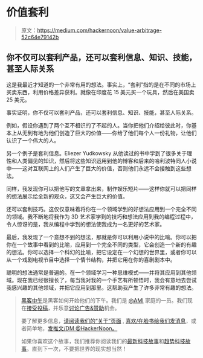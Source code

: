 # 价值套利

> 原文：<https://medium.com/hackernoon/value-arbitrage-52c64e79142b>

## 你不仅可以套利产品，还可以套利信息、知识、技能，甚至人际关系

这是我最近才知道的一个非常有用的想法。事实上，“套利”指的是在不同的市场上买卖东西，利用价格差异获利。就像在印度花 15 美元买一个玩具，然后在美国卖 25 美元。

事实证明，你不仅可以套利产品，还可以套利信息、知识、技能，甚至人际关系。

例如，假设你遇到了两个互不相识的了不起的人。当你把他们介绍给彼此时，你基本上从无到有地为他们创造了巨大的价值——你给了他们每个人一份礼物，让他们认识了一个伟大的人。

另一个例子是套利信息。Eliezer Yudkowsky 从他读过的书中学到了很多关于理性和人类偏见的知识，然后将这些知识运用到他的博客和后来的哈利波特同人小说中——这对互联网上的人们产生了巨大的价值，否则他们永远不会接触到这些想法。

同样，我发现你可以把他写的文章拿出来，制作娱乐短片——这样你就可以把同样的想法展示给全新的观众，这又会产生巨大的价值。

还可以套利技巧。这仅仅意味着将你在一个领域学到的好想法应用到一个完全不同的领域。我不断地将我作为 3D 艺术家学到的技巧和想法应用到我的编程过程中，令人惊讶的是，我从编程中学到的想法使我成为一名更好的艺术家。

最后，我发现了一个意想不到的想法，那就是你可以利用小说中的比喻。你可以把你在一个故事中看到的比喻，应用到一个完全不同的类型，它会创造一个新的有趣的想法。你可以选择一个科幻的比喻，把它设定在一个幻想的世界里，或者你可以从一个戏剧电视节目中选择一个情节结构，并把它用在你的喜剧剧本中。

聪明的想法通常是普遍的。在一个领域学习一种思维模式——并将其应用到其他领域。现在我已经很擅长了，每当我对我的一个手艺有所顿悟时，我会有意地去尝试我感兴趣的其他领域，并把它应用到那里。这帮助我产生了许多非常有趣的想法。

> [黑客中午](http://bit.ly/Hackernoon)是黑客如何开始他们的下午。我们是 [@AMI](http://bit.ly/atAMIatAMI) 家庭的一员。我们现在[接受投稿](http://bit.ly/hackernoonsubmission)，并乐意[讨论广告&赞助](mailto:partners@amipublications.com)机会。
> 
> 要了解更多信息，[请阅读我们的“关于”页面](https://goo.gl/4ofytp) , [喜欢/在脸书给我们发消息](http://bit.ly/HackernoonFB)，或者简单地，[发推文/DM @HackerNoon。](https://goo.gl/k7XYbx)
> 
> 如果你喜欢这个故事，我们推荐你阅读我们的[最新科技故事](http://bit.ly/hackernoonlatestt)和[趋势科技故事](https://hackernoon.com/trending)。直到下一次，不要把世界的现实想当然！